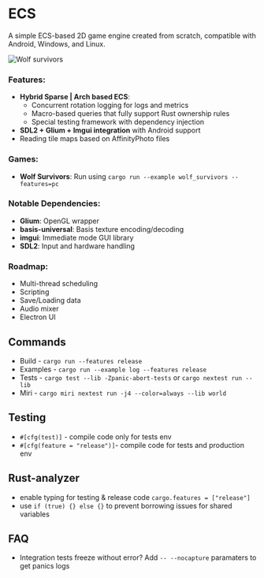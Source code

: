 # ECS

A simple ECS-based 2D game engine created from scratch, compatible with Android, Windows, and Linux.

![Wolf survivors](example.gif)

### Features:
- **Hybrid Sparse | Arch based ECS**:
  - Concurrent rotation logging for logs and metrics
  - Macro-based queries that fully support Rust ownership rules
  - Special testing framework with dependency injection
- **SDL2 + Glium + Imgui integration** with Android support
- Reading tile maps based on AffinityPhoto files

### Games:
- **Wolf Survivors**: Run using `cargo run --example wolf_survivors --features=pc`

### Notable Dependencies:
- **Glium**: OpenGL wrapper
- **basis-universal**: Basis texture encoding/decoding
- **imgui**: Immediate mode GUI library
- **SDL2**: Input and hardware handling

### Roadmap:
- Multi-thread scheduling
- Scripting
- Save/Loading data
- Audio mixer
- Electron UI
    

## Commands

- Build    - `cargo run --features release`
- Examples - `cargo run --example log --features release`
- Tests    - `cargo test --lib -Zpanic-abort-tests` or `cargo nextest run --lib`
- Miri     - `cargo miri nextest run -j4 --color=always --lib world`

## Testing

- `#[cfg(test)]` - compile code only for tests env
- `#[cfg(feature = "release")]`- compile code for tests and production env

## Rust-analyzer

- enable typing for testing & release code `cargo.features = ["release"]`
- use `if (true) {} else {}` to prevent borrowing issues for shared variables

## FAQ

- Integration tests freeze without error? Add `-- --nocapture` paramaters to get panics logs